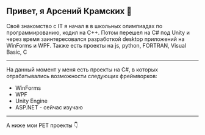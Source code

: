 <h2>Привет, я Арсений Крамских 👋</h2>
<p>Своё знакомство с IT я начал в в школьных олимпиадах по программированию, кодил на C++. Потом перешел на C# под Unity и через время заинтересовался разработкой desktop приложений на WinForms и WPF.
 <a>Также есть проекты на js, python, FORTRAN, Visual Basic, C</a></p>
<hr size="8">
<div>
  <p>На данный момент у меня есть проекты на C#, в которых отрабатывались возможности следующих фреймворков:</p>
  <ul>
    <li>WinForms </li>
    <li>WPF </li>
    <li>Unity Engine </li>
    <li>ASP.NET - сейчас изучаю</li>
  </ul>
</div>
<hr size="8">
<div>
  <p>А ниже мои PET проекты 👇</p>
</div>
<!--
**MrRebchik/MrRebchik** is a ✨ _special_ ✨ repository because its `README.md` (this file) appears on your GitHub profile.

Here are some ideas to get you started:

- 🔭 I’m currently working on ...
- 🌱 I’m currently learning ...
- 👯 I’m looking to collaborate on ...
- 🤔 I’m looking for help with ...
- 💬 Ask me about ...
- 📫 How to reach me: ...
- 😄 Pronouns: ...
- ⚡ Fun fact: ...
-->
